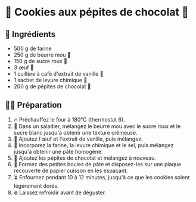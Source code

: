 # 🍪 Cookies aux pépites de chocolat 🍫

## 🛒 Ingrédients
- 500 g de farine
- 250 g de beurre mou 🧈
- 150 g de sucre roux 🍯
- 3 œuf 🥚
- 1 cuillère à café d'extrait de vanille 🌿
- 1 sachet de levure chimique 🥄
- 200 g de pépites de chocolat 🍫

## 👩‍🍳 Préparation
1. 🔥 Préchauffez le four à 180°C (thermostat 6).
2. 🥄 Dans un saladier, mélangez le beurre mou avec le sucre roux et le sucre blanc jusqu'à obtenir une texture crémeuse.
3. 🥚 Ajoutez l'œuf et l'extrait de vanille, puis mélangez.
4. 🌾 Incorporez la farine, la levure chimique et le sel, puis mélangez jusqu'à obtenir une pâte homogène.
5. 🍫 Ajoutez les pépites de chocolat et mélangez à nouveau.
6. 🍪 Formez des petites boules de pâte et disposez-les sur une plaque recouverte de papier cuisson en les espaçant.
7. ⏳ Enfournez pendant 10 à 12 minutes, jusqu'à ce que les cookies soient légèrement dorés.
8. ❄️ Laissez refroidir avant de déguster.
